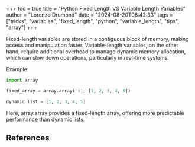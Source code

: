 +++
toc = true
title = "Python Fixed Length VS Variable Length Variables"
author = "Lorenzo Drumond"
date = "2024-08-20T08:42:33"
tags = ["tricks",  "variables",  "fixed_length",  "python",  "variable_length",  "tips",  "array"]
+++



Fixed-length variables are stored in a contiguous block of memory, making access and manipulation faster. Variable-length variables, on the other hand, require additional overhead to manage dynamic memory allocation, which can slow down operations, particularly in real-time systems.

Example:

```python
import array

fixed_array = array.array('i', [1, 2, 3, 4, 5])

dynamic_list = [1, 2, 3, 4, 5]
```

Here, array.array provides a fixed-length array, offering more predictable performance than dynamic lists.

## References
